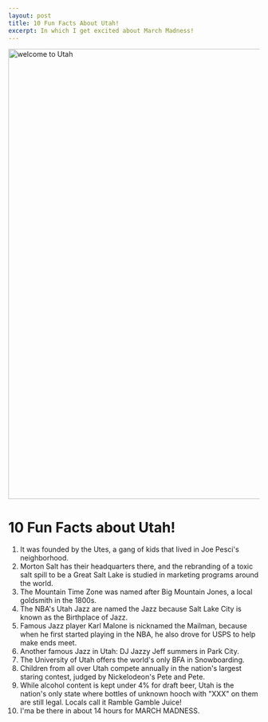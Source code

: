 ```yaml
---
layout: post
title: 10 Fun Facts About Utah!
excerpt: In which I get excited about March Madness!
---
```


<a data-flickr-embed="true"  href="https://www.flickr.com/photos/nancynance/22725566840/in/photolist-ACbtgW-dnMeeW-5CRmz3-8BessX-8DnojG-ncz1nJ-5RKBgj-cs4dRQ-MpExdY-sbShsT-faNC7Q-pX3HKF-styaci-ncphhE-NnB11a-dF9Db4-epqJ9e-8Tt5DJ-saF4LX-bqust5-HMdgTm-KW7yua-oWtz3U-y6ZhQM-gfr3fH-JmXDH2-KAeimu-FafAko-HsSifG-G46Qyj-JzEa6F-6Mj8j5-5hmETi-bwezf5-dZoEsd-J8JWMQ-vHFmHw-Jp8W9U-wooYjT-BUXasg-HL7ZHG-FXxNQT-JwxSkN-GQ8xCQ-G8wqUx-GQgiAi-K2VRUt-Jy2wrT-JrgthQ-J5nyx5" title="welcome to Utah"><img src="https://c1.staticflickr.com/1/582/22725566840_0caa47527a_h.jpg" width="1600" height="901" alt="welcome to Utah"></a><script async src="//embedr.flickr.com/assets/client-code.js" charset="utf-8"></script>
# 10 Fun Facts about Utah!

1. It was founded by the Utes, a gang of kids that lived in Joe Pesci's neighborhood.
2. Morton Salt has their headquarters there, and the rebranding of a toxic salt spill to be a Great Salt Lake is studied in marketing programs around the world.
3. The Mountain Time Zone was named after Big Mountain Jones, a local goldsmith in the 1800s.
4. The NBA's Utah Jazz are named the Jazz because Salt Lake City is known as the Birthplace of Jazz. 
5. Famous Jazz player Karl Malone is nicknamed the Mailman, because when he first started playing in the NBA, he also drove for USPS to help make ends meet.
6. Another famous Jazz in Utah: DJ Jazzy Jeff summers in Park City.
7. The University of Utah offers the world's only BFA in Snowboarding.
8. Children from all over Utah compete annually in the nation's largest staring contest, judged by Nickelodeon's Pete and Pete.
9. While alcohol content is kept under 4% for draft beer, Utah is the nation's only state where bottles of unknown hooch with "XXX" on them are still legal. Locals call it Ramble Gamble Juice!
10. I'ma be there in about 14 hours for MARCH MADNESS.
